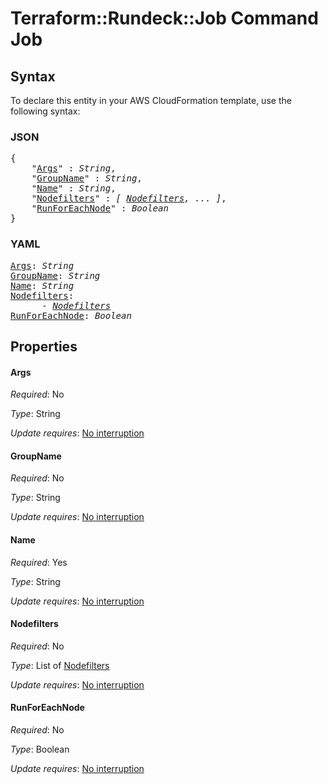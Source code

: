 # Terraform::Rundeck::Job Command Job

## Syntax

To declare this entity in your AWS CloudFormation template, use the following syntax:

### JSON

<pre>
{
    "<a href="#args" title="Args">Args</a>" : <i>String</i>,
    "<a href="#groupname" title="GroupName">GroupName</a>" : <i>String</i>,
    "<a href="#name" title="Name">Name</a>" : <i>String</i>,
    "<a href="#nodefilters" title="Nodefilters">Nodefilters</a>" : <i>[ <a href="command-job-nodefilters.md">Nodefilters</a>, ... ]</i>,
    "<a href="#runforeachnode" title="RunForEachNode">RunForEachNode</a>" : <i>Boolean</i>
}
</pre>

### YAML

<pre>
<a href="#args" title="Args">Args</a>: <i>String</i>
<a href="#groupname" title="GroupName">GroupName</a>: <i>String</i>
<a href="#name" title="Name">Name</a>: <i>String</i>
<a href="#nodefilters" title="Nodefilters">Nodefilters</a>: <i>
      - <a href="command-job-nodefilters.md">Nodefilters</a></i>
<a href="#runforeachnode" title="RunForEachNode">RunForEachNode</a>: <i>Boolean</i>
</pre>

## Properties

#### Args

_Required_: No

_Type_: String

_Update requires_: [No interruption](https://docs.aws.amazon.com/AWSCloudFormation/latest/UserGuide/using-cfn-updating-stacks-update-behaviors.html#update-no-interrupt)

#### GroupName

_Required_: No

_Type_: String

_Update requires_: [No interruption](https://docs.aws.amazon.com/AWSCloudFormation/latest/UserGuide/using-cfn-updating-stacks-update-behaviors.html#update-no-interrupt)

#### Name

_Required_: Yes

_Type_: String

_Update requires_: [No interruption](https://docs.aws.amazon.com/AWSCloudFormation/latest/UserGuide/using-cfn-updating-stacks-update-behaviors.html#update-no-interrupt)

#### Nodefilters

_Required_: No

_Type_: List of <a href="command-job-nodefilters.md">Nodefilters</a>

_Update requires_: [No interruption](https://docs.aws.amazon.com/AWSCloudFormation/latest/UserGuide/using-cfn-updating-stacks-update-behaviors.html#update-no-interrupt)

#### RunForEachNode

_Required_: No

_Type_: Boolean

_Update requires_: [No interruption](https://docs.aws.amazon.com/AWSCloudFormation/latest/UserGuide/using-cfn-updating-stacks-update-behaviors.html#update-no-interrupt)

